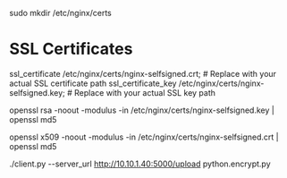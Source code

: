 
sudo mkdir /etc/nginx/certs



# SSL Certificates
ssl_certificate /etc/nginx/certs/nginx-selfsigned.crt;   # Replace with your actual SSL certificate path
ssl_certificate_key /etc/nginx/certs/nginx-selfsigned.key; # Replace with your actual SSL key path

openssl rsa -noout -modulus -in /etc/nginx/certs/nginx-selfsigned.key | openssl md5

openssl x509 -noout -modulus -in /etc/nginx/certs/nginx-selfsigned.crt | openssl md5

./client.py --server_url http://10.10.1.40:5000/upload python.encrypt.py 

